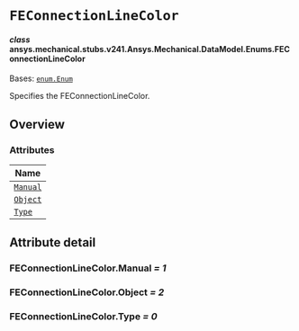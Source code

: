 # `FEConnectionLineColor`

<a id="ansys.mechanical.stubs.v241.Ansys.Mechanical.DataModel.Enums.FEConnectionLineColor"></a>

#### *class* ansys.mechanical.stubs.v241.Ansys.Mechanical.DataModel.Enums.FEConnectionLineColor

Bases: [`enum.Enum`](https://docs.python.org/3/library/enum.html#enum.Enum)

Specifies the FEConnectionLineColor.

<!-- !! processed by numpydoc !! -->

<a id="overview"></a>

## Overview

### Attributes

| Name |
| --------------------------------------------- |
| [`Manual`](#FEConnectionLineColor.Manual) |
| [`Object`](#FEConnectionLineColor.Object) |
| [`Type`](#FEConnectionLineColor.Type) |

<a id="attribute-detail"></a>

## Attribute detail

<a id="FEConnectionLineColor.Manual"></a>

### FEConnectionLineColor.Manual *= 1*

<a id="FEConnectionLineColor.Object"></a>

### FEConnectionLineColor.Object *= 2*

<a id="FEConnectionLineColor.Type"></a>

### FEConnectionLineColor.Type *= 0*



